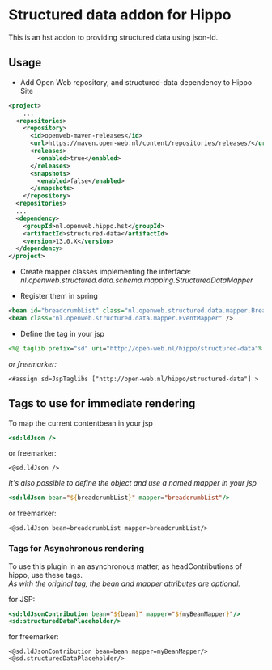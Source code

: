 # Structured data addon for Hippo
This is an hst addon to providing structured data using json-ld.

## Usage
  * Add Open Web repository, and structured-data dependency to Hippo Site  
  ```XML
  <project>
      ...
    <repositories>
      <repository>
        <id>openweb-maven-releases</id>
        <url>https://maven.open-web.nl/content/repositories/releases/</url>
        <releases>
          <enabled>true</enabled>
        </releases>
        <snapshots>
          <enabled>false</enabled>
        </snapshots>
      </repository>
    <repositories>
    ...
    <dependency>
      <groupId>nl.openweb.hippo.hst</groupId>
      <artifactId>structured-data</artifactId>
      <version>13.0.X</version>
    </dependency>
  </project>
  ```

  * Create mapper classes implementing the interface: *nl.openweb.structured.data.schema.mapping.StructuredDataMapper*

  * Register them in spring
  ```XML
  <bean id="breadcrumbList" class="nl.openweb.structured.data.mapper.BreadCrumbListMapper" />
  <bean class="nl.openweb.structured.data.mapper.EventMapper" />
  ```
  * Define the tag in your jsp  
  ```JSP 
  <%@ taglib prefix="sd" uri="http://open-web.nl/hippo/structured-data"% > 
  ```
  
  *or freemarker:*  
  ```FTL
  <#assign sd=JspTaglibs ["http://open-web.nl/hippo/structured-data"] >
  ```
  
## Tags to use for immediate rendering
To map the current contentbean in your jsp
```JSP
<sd:ldJson />
```
or freemarker:
```FTL 
<@sd.ldJson /> 
```
*It's also possible to define the object and use a named mapper in your jsp*
```JSP
<sd:ldJson bean="${breadcrumbList}" mapper="breadcrumbList"/>
```
or freemarker:
```FTL
<@sd.ldJson bean=breadcrumbList mapper=breadcrumbList/>
```

### Tags for Asynchronous rendering
To use this plugin in an asynchronous matter, as headContributions of hippo, use these tags.  
*As with the original tag, the bean and mapper attributes are optional.*  

for JSP:
```JSP
<sd:ldJsonContribution bean="${bean}" mapper="${myBeanMapper}"/> 
<sd:structuredDataPlaceholder/>
```
for freemarker:
```FTL
<@sd.ldJsonContribution bean=bean mapper=myBeanMapper/> 
<@sd.structuredDataPlaceholder/>
```